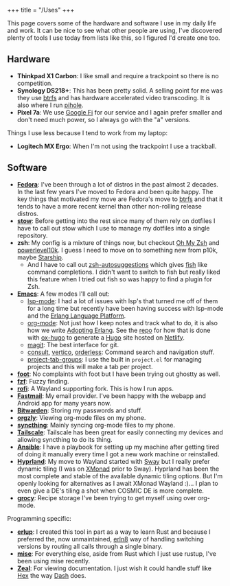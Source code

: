 +++
title = "/Uses"
+++

This page covers some of the hardware and software I use in my daily life and
work. It can be nice to see what other people are using, I've discovered plenty
of tools I use today from lists like this, so I figured I'd create one too.

## Hardware

* **Thinkpad X1 Carbon**: I like small and require a trackpoint so there is no competition.
* **Synology DS218+**: This has been pretty solid. A selling point for me was they
  use [btrfs](https://btrfs.readthedocs.io/en/latest/) and has hardware
  accelerated video transcoding. It is also where I run
  [pihole](https://pi-hole.net/).
* **Pixel 7a**: We use [Google Fi](https://fi.google.com) for our service and I
  again prefer smaller and don't need much power, so I always go with the "a"
  versions.

Things I use less because I tend to work from my laptop:

* **Logitech MX Ergo**: When I'm not using the trackpoint I use a trackball. 

## Software

* **[Fedora](https://fedoraproject.org/)**: I've been through a lot of distros in
  the past almost 2 decades. In the last few years I've moved to Fedora and been
  quite happy. The key things that motivated my move are Fedora's move to
  [btrfs](https://btrfs.readthedocs.io/en/latest/) and that it tends to have a
  more recent kernel than other non-rolling release distros.
* **[stow](https://www.gnu.org/software/stow/)**: Before getting into the rest since
  many of them rely on dotfiles I have to call out stow which I use to manage my
  dotfiles into a single repository.
* **zsh**: My config is a mixture of things now, but checkout [Oh My
  Zsh](https://ohmyz.sh/) and
  [powerlevel10k](https://github.com/romkatv/powerlevel10k). I guess I need to
  move on to something new from p10k, maybe [Starship](https://starship.rs/).
  * And I have to call out
    [zsh-autosuggestions](https://github.com/zsh-users/zsh-autosuggestions)
    which gives [fish](https://fishshell.com/) like command completions. I
    didn't want to switch to fish but really liked this feature when I tried out
    fish so was happy to find a plugin for Zsh.
* **[Emacs](https://www.gnu.org/software/emacs/)**: A few modes I'll call out:
  * [lsp-mode](https://emacs-lsp.github.io/lsp-mode/): I had a lot of issues
    with lsp's that turned me off of them for a long time but recently have been
    having success with lsp-mode and the [Erlang Language Platform](https://whatsapp.github.io/erlang-language-platform/).
  * [org-mode](https://orgmode.org/): Not just how I keep notes and track what
    to do, it is also how we write [Adopting
    Erlang](https://adoptingerlang.org/). See the
    [repo](https://github.com/adoptingerlang/adoptingerlang/) for how that is
    done with [ox-hugo](https://ox-hugo.scripter.co/) to generate a
    [Hugo](https://gohugo.io/) site hosted on
    [Netlify](https://www.netlify.com/).
  * [magit](https://magit.vc/): The best interface for git.
  * [consult](https://github.com/minad/consult/),
    [vertico](https://github.com/minad/vertico),
    [orderless](https://github.com/oantolin/orderless): Command search and
    navigation stuff.
  * [project-tab-groups](https://github.com/fritzgrabo/project-tab-groups): I
    use the built in `project.el` for managing projects and this will make a tab
    per project.
* **[foot](https://codeberg.org/dnkl/foot)**: No complaints with foot but I have
  been trying out ghostty as well.
* **[fzf](https://github.com/junegunn/fzf)**: Fuzzy finding.
* **[rofi](https://github.com/lbonn/rofi)**: A Wayland supporting fork. This is how
  I run apps.
* **[Fastmail](https://fastmail.com)**: My email provider. I've been happy with the
  webapp and Android app for many years now.
* **[Bitwarden](https://bitwarden.com/)**: Storing my passwords and stuff.
* **[orgzly](https://www.orgzly.com/)**: Viewing org-mode files on my phone. 
* **[syncthing](https://syncthing.net/)**: Mainly syncing org-mode files to my
  phone.
* **[Tailscale](https://tailscale.com/)**: Tailscale has been great for easily
  connecting my devices and allowing syncthing to do its thing.
* **[Ansible](https://www.ansible.com/)**: I have a playbook for setting up my
  machine after getting tired of doing it manually every time I got a new work
  machine or reinstalled.
* **[Hyprland](https://hyprland.org/)**: My move to Wayland started with
  [Sway](https://swaywm.org/) but I really prefer dynamic tiling (I was on
  [XMonad](https://xmonad.org/) prior to Sway). Hyprland has been the most
  complete and stable of the available dynamic tiling options. But I'm openly
  looking for alternatives as I await XMonad Wayland :)... I plan to even give a
  DE's tiling a shot when COSMIC DE is more complete.
* **[grocy](https://grocy.info/)**: Recipe storage I've been trying to get myself
  using over org-mode.

Programming specific:

* **[erlup](https://github.com/tsloughter/erlup)**: I created this tool in part as a
  way to learn Rust and because I preferred the, now unmaintained,
  [erln8](https://github.com/metadave/erln8) way of handling switching versions
  by routing all calls through a single binary.
* **[mise](https://mise.jdx.dev/)**: For everything else, aside from Rust which I
  just use rustup, I've been using mise recently.
* **[Zeal](https://zealdocs.org/)**: For viewing documentation. I just wish it could
  handle stuff like [Hex](https://hex.pm/) the way
  [Dash](https://kapeli.com/dash) does.
